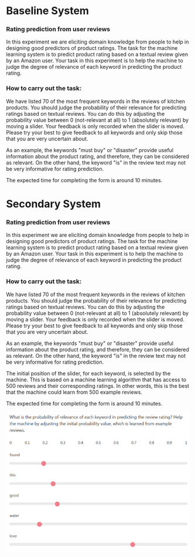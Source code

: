 # Baseline System

### Rating prediction from user reviews
 
In this experiment we are eliciting domain knowledge from people to help in designing good predictors of product ratings. The task for the machine learning system is to predict product rating based on a textual review given by an Amazon user. Your task in this experiment is to help the machine to judge the degree of relevance of each keyword in predicting the product rating.
 
### How to carry out the task:
 
We have listed 70 of the most frequent keywords in the reviews of  kitchen products. You should judge the probability of their relevance  for predicting ratings based on textual reviews. You can do this by  adjusting the probability value between 0 (not-relevant at all) to 1  (absolutely relevant) by moving a slider. Your feedback is only recorded  when the slider is moved. Please try your best to give feedback to all   keywords and only skip those that you are very uncertain about.

As an example, the keywords "must buy" or "disaster" provide useful information about the product rating, and therefore, they can be considered as relevant. On the other hand, the keyword "is" in the review text may not be very informative for rating prediction. 
 
The expected time for completing the form is around 10 minutes.


# Secondary System
### Rating prediction from user reviews
 
In this experiment we are eliciting domain knowledge from people to help in designing good predictors of product ratings. The task for the machine learning system is to predict product rating based on a textual review given by an Amazon user. Your task in this experiment is to help the machine to judge the degree of relevance of each keyword in predicting the product rating.
 
### How to carry out the task:
 
We have listed 70 of the most frequent keywords in the reviews of kitchen products. You should judge the probability of their relevance for predicting ratings based on textual reviews. You can do this by adjusting the probability value between 0 (not-relevant at all) to 1 (absolutely relevant) by moving a slider. Your feedback is only recorded when the slider is moved. Please try your best to give feedback to all  keywords and only skip those that you are very uncertain about.

As an example, the keywords "must buy" or "disaster" provide useful information about the product rating, and therefore, they can be considered as relevant. On the other hand, the keyword "is" in the review text may not be very informative for rating prediction. 
 
The initial position of the slider, for each keyword, is selected by the machine. This is based on a machine learning algorithm that has access to 500 reviews and their corresponding ratings. In other words, this is the best that the machine could learn from 500 example reviews.
 
 The expected time for completing the form is around 10 minutes.
 
 <p align="center">
  <img src="screenshot of the UI.PNG" width="500"/>
</p>
